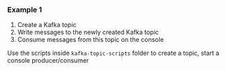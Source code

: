### Example 1
1. Create a Kafka topic
2. Write messages to the newly created Kafka topic
3. Consume messages from this topic on the console

Use the scripts inside `kafka-topic-scripts` folder to create a topic, start a console producer/consumer
